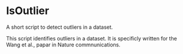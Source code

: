 # IsOutlier
A short script to detect outliers in a dataset. 

This script identifies outliers in a dataset. It is specificly written for the Wang et al., papar in Nature commnunications. 
